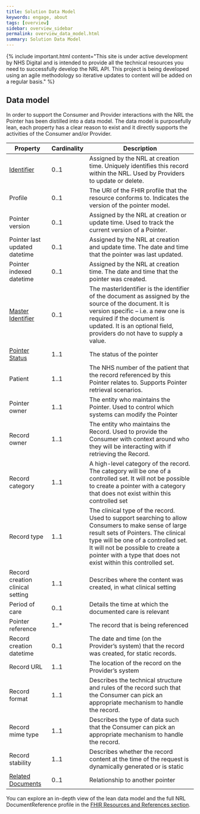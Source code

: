 ```yaml
---
title: Solution Data Model
keywords: engage, about
tags: [overview]
sidebar: overview_sidebar
permalink: overview_data_model.html
summary: Solution Data Model
---
```


{% include important.html content="This site is under active development by NHS Digital and is intended to provide all the technical resources you need to successfully develop the NRL API. This project is being developed using an agile methodology so iterative updates to content will be added on a regular basis." %}


## Data model ##

In order to support the Consumer and Provider interactions with the NRL the Pointer has been distilled into a data model. The data model is purposefully lean, each property has a clear reason to exist and it directly supports the activities of the Consumer and/or Provider.


| Property | Cardinality | Description | 
|-----------|----------------|------------|
|[Identifier](pointer_identity.html)|0..1|Assigned by the NRL at creation time. Uniquely identifies this record within the NRL. Used by Providers to update or delete.|
|Profile|0..1|The URI of the FHIR profile that the resource conforms to. Indicates the version of the pointer model.|
|Pointer version |0..1|Assigned by the NRL at creation or update time. Used to track the current version of a Pointer.|
|Pointer last updated datetime|0..1|Assigned by the NRL at creation and update time. The date and time that the pointer was last updated.|
|Pointer indexed datetime|0..1|Assigned by the NRL at creation time. The date and time that the pointer was created.|
|[Master Identifier](pointer_identity.html)|0..1|The masterIdentifier is the identifier of the document as assigned by the source of the document. It is version specific – i.e. a new one is required if the document is updated. It is an optional field, providers do not have to supply a value.|
|[Pointer Status](pointer_lifecycle.html)|1..1|The status of the pointer|
|Patient|1..1|The NHS number of the patient that the record referenced by this Pointer relates to. Supports Pointer retrieval scenarios.|
|Pointer owner|1..1|The entity who maintains the Pointer. Used to control which systems can modify the Pointer|
|Record owner|1..1|The entity who maintains the Record. Used to provide the Consumer with context around who they will be interacting with if retrieving the Record.|
|Record category|1..1|A high-level category of the record. The category will be one of a controlled set. It will not be possible to create a pointer with a category that does not exist within this controlled set|
|Record type|1..1|The clinical type of the record. Used to support searching to allow Consumers to make sense of large result sets of Pointers. The clinical type will be one of a controlled set. It will not be possible to create a pointer with a type that does not exist within this controlled set.|
|Record creation clinical setting|1..1|Describes where the content was created, in what clinical setting|
|Period of care|0..1|Details the time at which the documented care is relevant|
|Pointer reference|1..*|The record that is being referenced|
|Record creation datetime|0..1|The date and time (on the Provider’s system) that the record was created, for static records.|
|Record URL|1..1|The location of the record on the Provider’s system|
|Record format|1..1|Describes the technical structure and rules of the record such that the Consumer can pick an appropriate mechanism to handle the record.|
|Record mime type|1..1|Describes the type of data such that the Consumer can pick an appropriate mechanism to handle the record.|
|Record stability|1..1|Describes whether the record content at the time of the request is dynamically generated or is static|
|[Related Documents](pointer_maintenance.html)|0..1|Relationship to another pointer|


You can explore an in-depth view of the lean data model and the full NRL DocumentReference profile in the [FHIR Resources and References section](explore_reference.html).
